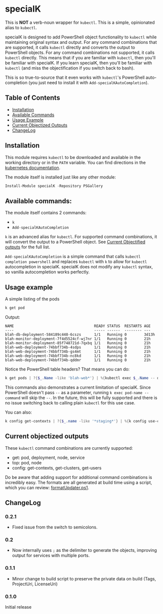 # specialK

This is **NOT** a verb-noun wrapper for `kubectl`. This is a simple, opinionated alias to `kubectl`.

specialK is designed to add PowerShell object functionality to `kubectl` while maintaining original syntax and output. For any command combinations that are supported, it calls `kubectl` directly and converts the output to PowerShell objects. For any command combinations not supported, it calls `kubectl` directly. This means that if you are familiar with `kubectl`, then you'll be familiar with specialK. If you learn specialK, then you'll be familiar with `kubectl` (and miss the objectification if you switch back to bash).

This is so true-to-source that it even works with `kubectl`'s PowerShell auto-completion (you just need to install it with `Add-specialKAutoCompletion`).

## Table of Contents

- [Installation](#installation)
- [Available Commands](#available-commands)
- [Usage Example](#usage-example)
- [Current Objectized Outputs](#current-objectized-outputs)
- [ChangeLog](#changelog)

## Installation

This module requires `kubectl` to be downloaded and available in the working directory or in the `PATH` variable. You can find directions in the [kubernetes documentation](https://kubernetes.io/docs/tasks/tools/).

The module itself is installed just like any other module:

```powershell
Install-Module specialK -Repository PSGallery
```

## Available commands:

The module itself contains 2 commands:

- `k`
- `Add-specialKAutoCompletion`

`k` is an advanced alias for `kubectl`. For supported command combinations, it will convert the output to a PowerShell object. See [Current Objectified outputs](#current-objectized-outputs) for the full list.

`Add-specialKAutoCompletion` is a simple command that calls `kubectl completion powershell` and replaces `kubectl` with `k` to allow for `kubectl` autocompletion in specialK. specialK does not modify any `kubectl` syntax, so vanilla autocompletion works perfectly.

## Usage example

A simple listing of the pods

```powershell
k get pod
```

Output:

```plaintext
NAME                                     READY STATUS  RESTARTS AGE
----                                     ----- ------  -------- ---
blah-db-deployment-584189c448-6cszs      1/1   Running 0        3d13h
blah-monitor-deployment-7f4d5524cf-wj7nr 1/1   Running 0        21h
blah-monitor-deployment-85f748721d-7qxbq 1/1   Running 0        21h
blah-web-deployment-74bbf734b-4sdps      1/1   Running 0        21h
blah-web-deployment-74bbf734b-gs4mt      1/1   Running 0        21h
blah-web-deployment-74bbf734b-nc8kd      1/1   Running 0        21h
blah-web-deployment-74bbf734b-qddmr      1/1   Running 0        21h
```

Notice the PowerShell table headers? That means you can do:

```powershell
k get pods | ?{$_.Name -like 'blah-web*'} | %{kubectl exec $_.Name -- date}
```

This commands also demonstrates a current limitation of specialK. Since PowerShell doesn't pass `--` as a parameter, running `k exec pod-name -- command` will skip the `--`. In the future, this will be fully supported and there is no issue switching back to calling plain `kubectl` for this use case.

You can also:

```powershell
k config get-contexts | ?{$_.name -like '*staging*'} | %{k config use-context $_.name}
```

## Current objectized outputs

These `kubectl` command combinations are currently supported:

- get: pod, deployment, node, service
- top: pod, node
- config: get-contexts, get-clusters, get-users

Do be aware that adding support for additional command combinations is incredibly easy. The formats are all generated at build time using a script, which you can review: [formatUpdater.ps1](repoScripts/formatUpdater.ps1).

## ChangeLog

### 0.2.1

- Fixed issue from the switch to semicolons.

### 0.2

- Now internally uses `;` as the delimiter to generate the objects, improving output for services with multiple ports.

### 0.1.1

- Minor change to build script to preserve the private data on build (Tags, ProjectUri, LicenseUri)

### 0.1.0

Initial release